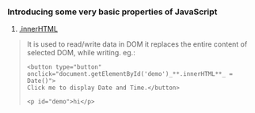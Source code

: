 ### Introducing some very basic properties of JavaScript

1. <u>.innerHTML</u>
> It is used to read/write data in DOM
> it replaces the entire content of selected DOM, while writing.
> eg.:
>```
> <button type="button"
> onclick="document.getElementById('demo')_**.innerHTML**_ = Date()">
> Click me to display Date and Time.</button>
>
> <p id="demo">hi</p>
>
>```
